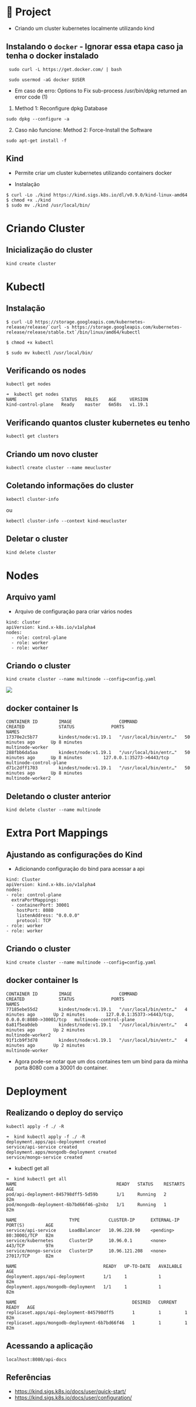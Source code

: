 # 🌱 Project

- Criando um cluster kubernetes localmente utilizando kind

## Instalando o `docker` - Ignorar essa etapa caso ja tenha o docker instalado

```console
 sudo curl -L https://get.docker.com/ | bash

 sudo usermod -aG docker $USER
```

- Em caso de erro:  Options to Fix sub-process /usr/bin/dpkg returned an error code (1)

1. Method 1: Reconfigure dpkg Database
```console
sudo dpkg --configure -a
```
2. Caso não funcione: Method 2: Force-Install the Software
```console
sudo apt-get install -f
```


## Kind

- Permite criar um cluster kubernetes utilizando containers docker

- Instalação
```console
$ curl -Lo ./kind https://kind.sigs.k8s.io/dl/v0.9.0/kind-linux-amd64
$ chmod +x ./kind
$ sudo mv ./kind /usr/local/bin/
```
# Criando Cluster

## Inicialização do cluster
```console
kind create cluster
```
# Kubectl
## Instalação 
```console
$ curl -LO https://storage.googleapis.com/kubernetes-release/release/`curl -s https://storage.googleapis.com/kubernetes-release/release/stable.txt`/bin/linux/amd64/kubectl

$ chmod +x kubectl

$ sudo mv kubectl /usr/local/bin/
```

## Verificando os nodes
```console
kubectl get nodes
```
```
➜  kubectl get nodes
NAME                 STATUS   ROLES    AGE     VERSION
kind-control-plane   Ready    master   6m58s   v1.19.1
```
## Verificando quantos cluster kubernetes eu tenho

```console
kubectl get clusters
```

## Criando um novo cluster
```console
kubectl create cluster --name meucluster
```

## Coletando informações do cluster

```console
kebectl cluster-info
```

ou
```console
kebectl cluster-info --context kind-meucluster
```

## Deletar o cluster
```console
kind delete cluster
```

# Nodes

## Arquivo yaml

- Arquivo de configuração para criar vários nodes

```
kind: cluster
apiVersion: kind.x-k8s.io/v1alpha4
nodes:
  - role: control-plane
  - role: worker
  - role: worker
```

## Criando o cluster

```console
kind create cluster --name multinode --config=config.yaml
```
![](./images/cluster-config-yaml.PNG)

## docker container ls

```
CONTAINER ID        IMAGE                  COMMAND                  CREATED             STATUS              PORTS                       NAMES
17370e2c5b77        kindest/node:v1.19.1   "/usr/local/bin/entr…"   50 minutes ago      Up 8 minutes                                    multinode-worker
288fbb6da5aa        kindest/node:v1.19.1   "/usr/local/bin/entr…"   50 minutes ago      Up 8 minutes        127.0.0.1:35273->6443/tcp   multinode-control-plane
d71c2dff1703        kindest/node:v1.19.1   "/usr/local/bin/entr…"   50 minutes ago      Up 8 minutes                                    multinode-worker2
```

## Deletando o cluster anterior

```console
kind delete cluster --name multinode
```

# Extra Port Mappings

## Ajustando as configurações do Kind

- Adicionando configuração do bind para acessar a api

```
kind: Cluster
apiVersion: kind.x-k8s.io/v1alpha4
nodes:
- role: control-plane
  extraPortMappings:
  - containerPort: 30001
    hostPort: 8080
    listenAddress: "0.0.0.0"
    protocol: TCP  
- role: worker
- role: worker
```

## Criando o cluster

```console
kind create cluster --name multinode --config=config.yaml
```

## docker container ls
```
CONTAINER ID        IMAGE                  COMMAND                  CREATED             STATUS              PORTS                                                NAMES
77185ebe55d2        kindest/node:v1.19.1   "/usr/local/bin/entr…"   4 minutes ago       Up 2 minutes        127.0.0.1:35373->6443/tcp, 0.0.0.0:8080->30001/tcp   multinode-control-plane
6a81f5ea0deb        kindest/node:v1.19.1   "/usr/local/bin/entr…"   4 minutes ago       Up 2 minutes                                                             multinode-worker2
91f1cb9f3d78        kindest/node:v1.19.1   "/usr/local/bin/entr…"   4 minutes ago       Up 2 minutes                                                             multinode-worker
```

- Agora pode-se notar que um dos containes tem um bind para da minha porta 8080 com a 30001 do container.



# Deployment

## Realizando o deploy do serviço

```console
kubectl apply -f ./ -R
```
```
➜  kind kubectl apply -f ./ -R
deployment.apps/api-deployment created
service/api-service created
deployment.apps/mongodb-deployment created
service/mongo-service created
```
- kubectl get all
```
➜  kind kubectl get all
NAME                                      READY   STATUS    RESTARTS   AGE
pod/api-deployment-845798dff5-5d59b       1/1     Running   2          82m
pod/mongodb-deployment-6b7bd66f46-g2nbz   1/1     Running   1          82m

NAME                    TYPE           CLUSTER-IP      EXTERNAL-IP   PORT(S)        AGE
service/api-service     LoadBalancer   10.96.228.90    <pending>     80:30001/TCP   82m
service/kubernetes      ClusterIP      10.96.0.1       <none>        443/TCP        97m
service/mongo-service   ClusterIP      10.96.121.208   <none>        27017/TCP      82m

NAME                                 READY   UP-TO-DATE   AVAILABLE   AGE
deployment.apps/api-deployment       1/1     1            1           82m
deployment.apps/mongodb-deployment   1/1     1            1           82m

NAME                                            DESIRED   CURRENT   READY   AGE
replicaset.apps/api-deployment-845798dff5       1         1         1       82m
replicaset.apps/mongodb-deployment-6b7bd66f46   1         1         1       82m
```

## Acessando a aplicação
```
localhost:8080/api-docs
```
## Referências

- https://kind.sigs.k8s.io/docs/user/quick-start/
- https://kind.sigs.k8s.io/docs/user/configuration/